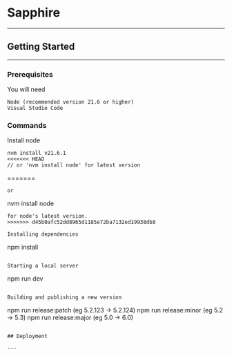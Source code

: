 # Sapphire

---

## Getting Started

---

### Prerequisites

You will need

```
Node (recommended version 21.6 or higher)
Visual Studio Code
```

### Commands

Install node

```
nvm install v21.6.1
<<<<<<< HEAD
// or 'nvm install node' for latest version
```
=======
```
or

```
nvm install node
```
for node's latest version.
>>>>>>> d45b0afc52dd8965d1185e72ba7132ed19938db8

Installing dependencies

```
npm install
```

Starting a local server

```
npm run dev
```

Building and publishing a new version

```
npm run release:patch (eg 5.2.123 -> 5.2.124)
npm run release:minor (eg 5.2 -> 5.3)
npm run release:major (eg 5.0 -> 6.0)
```

## Deployment

---
